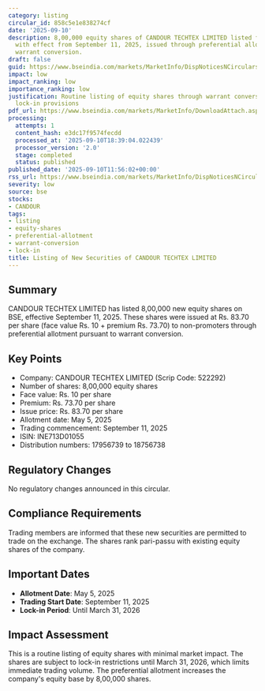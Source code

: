 ```yaml
---
category: listing
circular_id: 858c5e1e838274cf
date: '2025-09-10'
description: 8,00,000 equity shares of CANDOUR TECHTEX LIMITED listed for trading
  with effect from September 11, 2025, issued through preferential allotment with
  warrant conversion.
draft: false
guid: https://www.bseindia.com/markets/MarketInfo/DispNoticesNCirculars.aspx?Noticeid={DFF0999C-5B76-4821-996B-E8359765C773}&noticeno=20250910-25&dt=09/10/2025&icount=25&totcount=59&flag=0
impact: low
impact_ranking: low
importance_ranking: low
justification: Routine listing of equity shares through warrant conversion with standard
  lock-in provisions
pdf_url: https://www.bseindia.com/markets/MarketInfo/DownloadAttach.aspx?id=20250910-25&attachedId=
processing:
  attempts: 1
  content_hash: e3dc17f9574fecdd
  processed_at: '2025-09-10T18:39:04.022439'
  processor_version: '2.0'
  stage: completed
  status: published
published_date: '2025-09-10T11:56:02+00:00'
rss_url: https://www.bseindia.com/markets/MarketInfo/DispNoticesNCirculars.aspx?Noticeid={DFF0999C-5B76-4821-996B-E8359765C773}&noticeno=20250910-25&dt=09/10/2025&icount=25&totcount=59&flag=0
severity: low
source: bse
stocks:
- CANDOUR
tags:
- listing
- equity-shares
- preferential-allotment
- warrant-conversion
- lock-in
title: Listing of New Securities of CANDOUR TECHTEX LIMITED
---
```


## Summary

CANDOUR TECHTEX LIMITED has listed 8,00,000 new equity shares on BSE, effective September 11, 2025. These shares were issued at Rs. 83.70 per share (face value Rs. 10 + premium Rs. 73.70) to non-promoters through preferential allotment pursuant to warrant conversion.

## Key Points

- Company: CANDOUR TECHTEX LIMITED (Scrip Code: 522292)
- Number of shares: 8,00,000 equity shares
- Face value: Rs. 10 per share
- Premium: Rs. 73.70 per share
- Issue price: Rs. 83.70 per share
- Allotment date: May 5, 2025
- Trading commencement: September 11, 2025
- ISIN: INE713D01055
- Distribution numbers: 17956739 to 18756738

## Regulatory Changes

No regulatory changes announced in this circular.

## Compliance Requirements

Trading members are informed that these new securities are permitted to trade on the exchange. The shares rank pari-passu with existing equity shares of the company.

## Important Dates

- **Allotment Date**: May 5, 2025
- **Trading Start Date**: September 11, 2025
- **Lock-in Period**: Until March 31, 2026

## Impact Assessment

This is a routine listing of equity shares with minimal market impact. The shares are subject to lock-in restrictions until March 31, 2026, which limits immediate trading volume. The preferential allotment increases the company's equity base by 8,00,000 shares.
